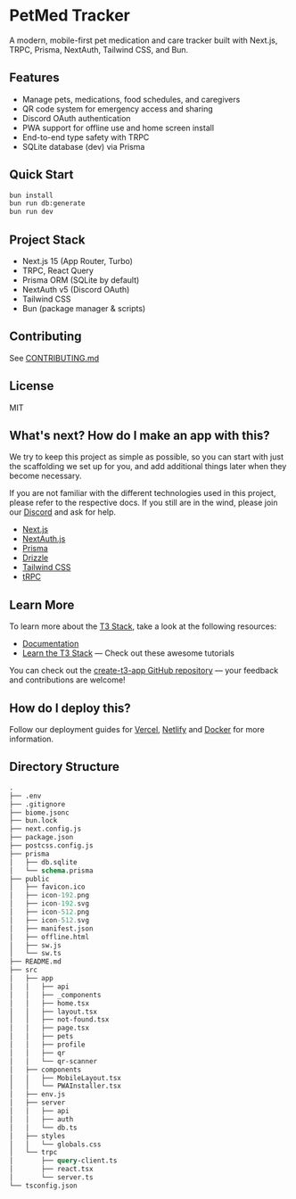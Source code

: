 # PetMed Tracker

A modern, mobile-first pet medication and care tracker built with Next.js, TRPC, Prisma, NextAuth, Tailwind CSS, and Bun.

## Features

- Manage pets, medications, food schedules, and caregivers
- QR code system for emergency access and sharing
- Discord OAuth authentication
- PWA support for offline use and home screen install
- End-to-end type safety with TRPC
- SQLite database (dev) via Prisma

## Quick Start

```bash
bun install
bun run db:generate
bun run dev
```

## Project Stack

- Next.js 15 (App Router, Turbo)
- TRPC, React Query
- Prisma ORM (SQLite by default)
- NextAuth v5 (Discord OAuth)
- Tailwind CSS
- Bun (package manager & scripts)

## Contributing

See [CONTRIBUTING.md](.github/CONTRIBUTING.md)

## License

MIT

## What's next? How do I make an app with this?

We try to keep this project as simple as possible, so you can start with just the scaffolding we set up for you, and add additional things later when they become necessary.

If you are not familiar with the different technologies used in this project, please refer to the respective docs. If you still are in the wind, please join our [Discord](https://t3.gg/discord) and ask for help.

- [Next.js](https://nextjs.org)
- [NextAuth.js](https://next-auth.js.org)
- [Prisma](https://prisma.io)
- [Drizzle](https://orm.drizzle.team)
- [Tailwind CSS](https://tailwindcss.com)
- [tRPC](https://trpc.io)

## Learn More

To learn more about the [T3 Stack](https://create.t3.gg/), take a look at the following resources:

- [Documentation](https://create.t3.gg/)
- [Learn the T3 Stack](https://create.t3.gg/en/faq#what-learning-resources-are-currently-available) — Check out these awesome tutorials

You can check out the [create-t3-app GitHub repository](https://github.com/t3-oss/create-t3-app) — your feedback and contributions are welcome!

## How do I deploy this?

Follow our deployment guides for [Vercel](https://create.t3.gg/en/deployment/vercel), [Netlify](https://create.t3.gg/en/deployment/netlify) and [Docker](https://create.t3.gg/en/deployment/docker) for more information.

## Directory Structure

<!-- tree -L 3 --gitignore -I node_modules -->

```graphql
.
├── .env
├── .gitignore
├── biome.jsonc
├── bun.lock
├── next.config.js
├── package.json
├── postcss.config.js
├── prisma
│   ├── db.sqlite
│   └── schema.prisma
├── public
│   ├── favicon.ico
│   ├── icon-192.png
│   ├── icon-192.svg
│   ├── icon-512.png
│   ├── icon-512.svg
│   ├── manifest.json
│   ├── offline.html
│   ├── sw.js
│   └── sw.ts
├── README.md
├── src
│   ├── app
│   │   ├── api
│   │   ├── _components
│   │   ├── home.tsx
│   │   ├── layout.tsx
│   │   ├── not-found.tsx
│   │   ├── page.tsx
│   │   ├── pets
│   │   ├── profile
│   │   ├── qr
│   │   └── qr-scanner
│   ├── components
│   │   ├── MobileLayout.tsx
│   │   └── PWAInstaller.tsx
│   ├── env.js
│   ├── server
│   │   ├── api
│   │   ├── auth
│   │   └── db.ts
│   ├── styles
│   │   └── globals.css
│   └── trpc
│       ├── query-client.ts
│       ├── react.tsx
│       └── server.ts
└── tsconfig.json
```
